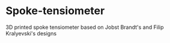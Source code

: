 # Spoke-tensiometer
3D printed spoke tensiometer based on Jobst Brandt's and Filip Kralyevski's designs
